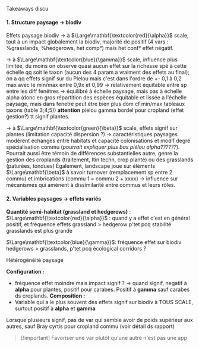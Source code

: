 Takeaways discu

#### 1. Structure paysage → biodiv
Effets paysage biodiv
→ à $\Large\mathbf{\textcolor{red}{\alpha}}$ scale, tout à un impact globalement la biodiv, majorité de positif (4 vars : %grasslands, %hedgerows, het comp°) mais het conf° effet négatif.

→ à $\Large\mathbf{\textcolor{blue}{\gamma}}$ scale, influence plus limitée, du moins on observe quasi aucun effet sur la richesse spé à cette échelle qq soit le taxon (aucun des 4 param a vraiment des effets au final); on a qq effets signif sur du Pielou mais c'est dans l'ordre de +- 0,1 à 0,2 max avec le min/max entre 0,9x et 0,99 → relativement équitable entre sp entre les diff fenêtres → équilibré à échelle paysage, mais pas à échelle alpha (donc en gros répartition des espèces équitable et lissée a l'échelle paysage, mais dans fenetre peut être bien plus dom cf min/max tableaux taxons (table 3;4;5))
**attention** pielou gamma bordel pour cropland (effet gestion?) tt signif plantes.

→ à $\Large\mathbf{\textcolor{green}{\beta}}$ scale, effets signif sur plantes (limitation capacité dispersion ?) → caractéristiques paysages modèrent échanges entre habitats et capacité colonisations et modif degré spécialisation commu (*pourrait expliquer plus bas piélou alpha??????*).
Pourrait aussi être témoin de différences substantielles autre, genre la gestion des croplands (traitement, Itin techn, crop planté) ou des grasslands (paturées, tondues)
Également, landscape joue sur éléments $\Large\mathbf{\beta}$ à savoir turnover (remplacement sp entre 2 commu) et imbrications (commu 1 = commu 2 + xxxx) → influence sur mécanismes qui amènent à dissimilarité entre commus et leurs rôles.

#### 2. Variables paysages → effets variés

**Quantité semi-habitat (grassland et hedgerows)** :
$\Large\mathbf{\textcolor{red}{\alpha}}$ : quand y a effet c'est en général positif, et fréquence effets grassland > hedgerow p'tet pcq stabilité grasslands est plus grande

$\Large\mathbf{\textcolor{blue}{\gamma}}$: fréquence effet sur biodiv hedgerows > grasslands, p'tet pcq écological corridors ? 


Hétérogénéité paysage

**Configuration :** 
- fréquence effet moindre mais impact signif ? → quand signif, negatif à **alpha** pour plantes, positif pour carabes. Positif à **gamma** sauf carabes ds croplands.
**Composition :**
- Variable qui a le plus souvent des effets signif sur biodiv à TOUS SCALE, surtout positif à **alpha** et **gamma**


Lorsque plusieurs signif, pas de var qui semble avoir de poids supérieur aux autres, sauf Bray cyrtis pour cropland commu (voir détail ds rapport)

>[!important] Favoriser une var plutôt qu'une autre n'est pas une app